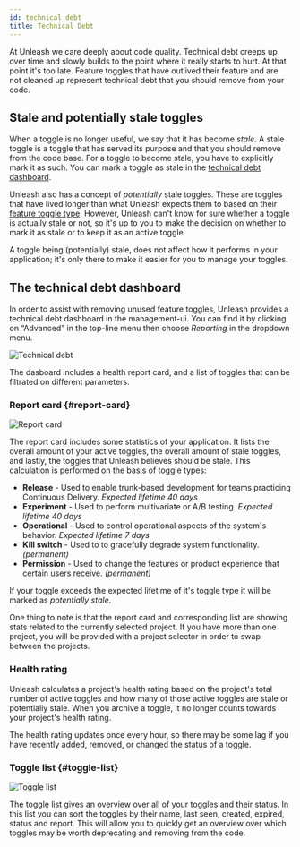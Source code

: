 ```yaml
---
id: technical_debt
title: Technical Debt
---
```


At Unleash we care deeply about code quality. Technical debt creeps up over time and slowly builds to the point where it really starts to hurt. At that point it's too late. Feature toggles that have outlived their feature and are not cleaned up represent technical debt that you should remove from your code.

## Stale and potentially stale toggles

When a toggle is no longer useful, we say that it has become _stale_. A stale toggle is a toggle that has served its purpose and that you should remove from the code base. For a toggle to become stale, you have to explicitly mark it as such. You can mark a toggle as stale in the [technical debt dashboard](#the-technical-debt-dashboard).

Unleash also has a concept of _potentially_ stale toggles. These are toggles that have lived longer than what Unleash expects them to based on their [feature toggle type](../advanced/feature-toggle-types.md). However, Unleash can't know for sure whether a toggle is actually stale or not, so it's up to you to make the decision on whether to mark it as stale or to keep it as an active toggle.

A toggle being (potentially) stale, does not affect how it performs in your application; it's only there to make it easier for you to manage your toggles.


## The technical debt dashboard

In order to assist with removing unused feature toggles, Unleash provides a technical debt dashboard in the management-ui. You can find it by clicking on “Advanced” in the top-line menu then choose _Reporting_ in the  dropdown menu.

![Technical debt](/img/reporting.png)

The dasboard includes a health report card, and a list of toggles that can be filtrated on different parameters.

### Report card {#report-card}

![Report card](/img/reportcard.png)

The report card includes some statistics of your application. It lists the overall amount of your active toggles, the overall amount of stale toggles, and lastly, the toggles that Unleash believes should be stale. This calculation is performed on the basis of toggle types:

- **Release** - Used to enable trunk-based development for teams practicing Continuous Delivery. _Expected lifetime 40 days_
- **Experiment** - Used to perform multivariate or A/B testing. _Expected lifetime 40 days_
- **Operational** - Used to control operational aspects of the system's behavior. _Expected lifetime 7 days_
- **Kill switch** - Used to to gracefully degrade system functionality. _(permanent)_
- **Permission** - Used to change the features or product experience that certain users receive. _(permanent)_

If your toggle exceeds the expected lifetime of it's toggle type it will be marked as _potentially stale_.

One thing to note is that the report card and corresponding list are showing stats related to the currently selected project. If you have more than one project, you will be provided with a project selector in order to swap between the projects.

### Health rating

Unleash calculates a project's health rating based on the project's total number of active toggles and how many of those active toggles are stale or potentially stale. When you archive a toggle, it no longer counts towards your project's health rating.

The health rating updates once every hour, so there may be some lag if you have recently added, removed, or changed the status of a toggle.

### Toggle list {#toggle-list}

![Toggle list](/img/togglelist.png)

The toggle list gives an overview over all of your toggles and their status. In this list you can sort the toggles by their name, last seen, created, expired, status and report. This will allow you to quickly get an overview over which toggles may be worth deprecating and removing from the code.
